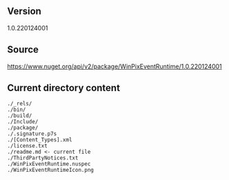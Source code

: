 ## Version
1.0.220124001

## Source
https://www.nuget.org/api/v2/package/WinPixEventRuntime/1.0.220124001

## Current directory content
```
./_rels/
./bin/
./build/
./Include/
./package/
./.signature.p7s
./[Content_Types].xml
./license.txt
./readme.md <- current file
./ThirdPartyNotices.txt
./WinPixEventRuntime.nuspec
./WinPixEventRuntimeIcon.png
```
